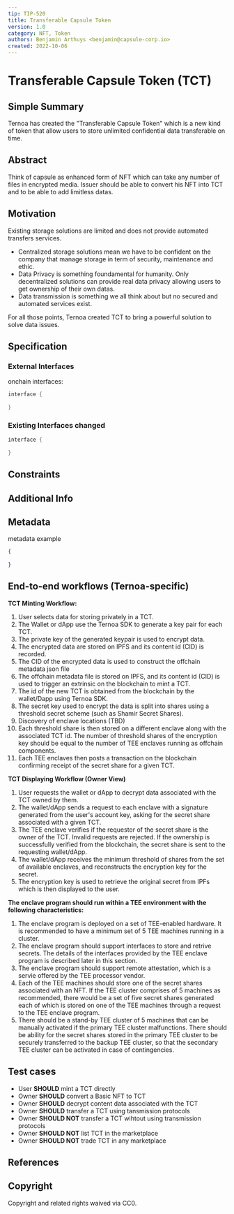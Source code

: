 ```yaml
---
tip: TIP-520
title: Transferable Capsule Token
version: 1.0
category: NFT, Token
authors: Benjamin Arthuys <benjamin@capsule-corp.io>
created: 2022-10-06
---
```


# Transferable Capsule Token (TCT)

## Simple Summary

Ternoa has created the "Transferable Capsule Token" which is a new kind of token that allow users to store unlimited confidential data transferable on time.

## Abstract

Think of capsule as enhanced form of NFT which can take any number of files in encrypted media. Issuer should be able to convert his NFT into TCT and to be able to add limitless datas. 

## Motivation

Existing storage solutions are limited and does not provide automated transfers services.

- Centralized storage solutions mean we have to be confident on the company that manage storage in term of security, maintenance and ethic.
- Data Privacy is something foundamental for humanity. Only decentralized solutions can provide real data privacy allowing users to get ownership of their own datas.
- Data transmission is something we all think about but no secured and automated services exist.

For all those points, Ternoa created TCT to bring a powerful solution to solve data issues.

## Specification

### External Interfaces

onchain interfaces:

```rust
interface { 
  
}
```

### Existing Interfaces changed

```rust
interface {
  
}
```

## Constraints

## Additional Info

## Metadata

metadata example

```json
{
	
}
```

## End-to-end workflows (Ternoa-specific)

**TCT Minting Workflow:**

1. User selects data for storing privately in a TCT.
2. The Wallet or dApp use the Ternoa SDK to generate a key pair for each TCT.
3. The private key of the generated keypair is used to encrypt data.
4. The encrypted data are stored on IPFS and its content id (CID) is recorded.
5. The CID of the encrypted data is used to construct the offchain metadata json file
6. The offchain metadata file is stored on IPFS, and its content id (CID) is used to trigger an extrinsic on the blockchain to mint a TCT.
7. The id of the new TCT is obtained from the blockchain by the wallet/Dapp using Ternoa SDK. 
8. The secret key used to encrypt the data is split into shares using a threshold secret scheme (such as Shamir Secret Shares). 
9. Discovery of enclave locations (TBD)
9. Each threshold share is then stored on a different enclave along with the associated TCT id. The number of threshold shares of the encryption key should be equal to the number of TEE enclaves running as offchain components.
10. Each TEE enclaves then posts a transaction on the blockchain confirming receipt of the secret share for a given TCT.

**TCT Displaying Workflow (Owner View)**

1. User requests the wallet or dApp to decrypt data associated with the TCT owned by them.
2. The wallet/dApp sends a request to each enclave with a signature generated from the user's account key, asking for the secret share associated with a given TCT.
3. The TEE enclave verifies if the requestor of the secret share is the owner of the TCT. Invalid requests are rejected. If the ownership is successfully verified from the blockchain, the secret share is sent to the requesting wallet/dApp.
4. The wallet/dApp receives the minimum threshold of shares from the set of available enclaves, and  reconstructs the encryption key for the secret. 
5. The encryption key is used to retrieve the original secret from IPFs which is then displayed to the user.

**The enclave program should run within a TEE environment with the following characteristics:**

1. The enclave program is deployed on a set of TEE-enabled hardware. It is recommended to have a minimum set of 5 TEE machines running in a cluster.
2. The enclave program should support interfaces to store and retrive secrets. The details of the interfaces provided by the TEE enclave program is described later in this section.
3. The enclave program should support remote attestation, which is a servie offered by the TEE processor vendor.
4. Each of the TEE machines should store one of the secret shares associated with an NFT. If the TEE cluster comprises of 5 machines as recommended, there would be a set of five secret shares generated each of which is stored on one of the TEE machines through a request to the TEE enclave program.
5. There should be a stand-by TEE cluster of 5 machines that can be manually activated if the primary TEE cluster malfunctions. There should be ability for the secret shares stored in the primary TEE cluster to be securely transferred to the backup TEE cluster, so that the secondary TEE cluster can be activated in case of contingencies.

## Test cases

- User **SHOULD** mint a TCT directly
- Owner **SHOULD** convert a Basic NFT to TCT
- Owner **SHOULD** decrypt content data associated with the TCT
- Owner **SHOULD** transfer a TCT using tansmission protocols
- Owner **SHOULD NOT** transfer a TCT wihtout using transmission protocols
- Owner **SHOULD NOT** list TCT in the marketplace
- Owner **SHOULD NOT** trade TCT in any marketplace
 
## References

## Copyright

Copyright and related rights waived via CC0.